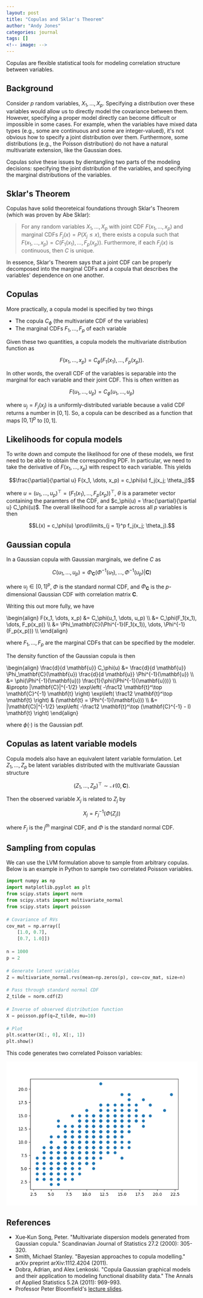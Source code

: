 ```yaml
---
layout: post
title: "Copulas and Sklar's Theorem"
author: "Andy Jones"
categories: journal
tags: []
<!-- image: -->
---
```


Copulas are flexible statistical tools for modeling correlation structure between variables.

## Background

Consider $p$ random variables, $X_1, \dots, X_p$. Specifying a distribution over these variables would allow us to directly model the covariance between them. However, specifying a proper model directly can become difficult or impossible in some cases. For example, when the variables have mixed data types (e.g., some are continuous and some are integer-valued), it's not obvious how to specify a joint distribution over them. Furthermore, some distributions (e.g., the Poisson distribution) do not have a natural multivariate extension, like the Gaussian does.

Copulas solve these issues by dientangling two parts of the modeling decisions: specifying the joint distribution of the variables, and specifying the marginal distributions of the variables.

## Sklar's Theorem

Copulas have solid theoreteical foundations through Sklar's Theorem (which was proven by Abe Sklar):

> For any random variables $X_1, \dots, X_p$ with joint CDF $F(x_1, \dots, x_p)$ and marginal CDFs $F_j(x) = P(X_j \leq x)$, there exists a copula such that $F(x_1, \dots, x_p) = C(F_1(x_1), \dots, F_p(x_p))$.
> Furthermore, if each $F_j(x)$ is continuous, then $C$ is unique.

In essence, Sklar's Theorem says that a joint CDF can be properly decomposed into the marginal CDFs and a copula that describes the variables' dependence on one another.

## Copulas

More practically, a copula model is specified by two things

- The copula $C_\phi$ (the multivariate CDF of the variables)
- The marginal CDFs $F_1, \dots, F_p$ of each variable

Given these two quantities, a copula models the multivariate distribution function as

$$F(x_1, \dots, x_p) = C_\phi(F_1(x_1), \dots, F_p(x_p)).$$

In other words, the overall CDF of the variables is separable into the marginal for each variable and their joint CDF. This is often written as 

$$F(u_1, \dots, u_p) = C_\phi(u_1, \dots, u_p)$$

where $u_j = F_j(x_j)$ is a uniformly-distributed variable because a valid CDF returns a number in $[0, 1]$. So, a copula can be described as a function that maps $[0, 1]^p$ to $[0, 1]$.


## Likelihoods for copula models

To write down and compute the likelihood for one of these models, we first need to be able to obtain the corresponding PDF. In particular, we need to take the derivative of $F(x_1, \dots, x_p)$ with respect to each variable. This yields

$$\frac{\partial}{\partial u} F(x_1, \dots, x_p) = c_\phi(u) f_j(x_j; \theta_j)$$

where $u = (u_1, \dots, u_p)^\top = (F_1(x_1), \dots, F_p(x_p))^\top$, $\theta$ is a parameter vector containing the paramters of the CDF, and $c_\phi(u) = \frac{\partial}{\partial u} C_\phi(u)$. The overall likelihood for a sample across all $p$ variables is then

$$L(x) =  c_\phi(u) \prod\limits_{j = 1}^p f_j(x_j; \theta_j).$$

## Gaussian copula

In a Gaussian copula with Gaussian marginals, we define $C$ as 

$$C(u_1, \dots, u_p) = \Phi_\mathbf{C}(\Phi^{-1}(u_1), \dots, \Phi^{-1}(u_p) | \mathbf{C})$$

where $u_j \in [0, 1]^p$, $\Phi$ is the standard normal CDF, and $\Phi_\mathbf{C}$ is the $p$-dimensional Gaussian CDF with correlation matrix $\mathbf{C}$.

Writing this out more fully, we have

\begin{align} F(x_1, \dots, x_p) &= C_\phi(u_1, \dots, u_p) \\\ &= C_\phi(F_1(x_1), \dots, F_p(x_p)) \\\ &= \Phi_\mathbf{C}(\Phi^{-1}(F_1(x_1)), \dots, \Phi^{-1}(F_p(x_p))) \\\ \end{align}

where $F_1, \dots, F_p$ are the marginal CDFs that can be specified by the modeler.

The density function of the Gaussian copula is then

\begin{align} \frac{d}{d \mathbf{u}} C_\phi(u) &= \frac{d}{d \mathbf{u}} \Phi_\mathbf{C}(\mathbf{u}) \frac{d}{d \mathbf{u}} \Phi^{-1}(\mathbf{u}) \\\ &= \phi(\Phi^{-1}(\mathbf{u})) \frac{1}{\phi(\Phi^{-1}(\mathbf{u}))} \\\ &\propto \|\mathbf{C}\|^{-1/2} \exp\left( -\frac12 \mathbf{t}^\top \mathbf{C}^{-1} \mathbf{t} \right) \exp\left( \frac12 \mathbf{t}^\top \mathbf{t} \right) & (\mathbf{t} = \Phi^{-1}(\mathbf{u})) \\\ &= \|\mathbf{C}\|^{-1/2} \exp\left( -\frac12 \mathbf{t}^\top (\mathbf{C}^{-1} - I) \mathbf{t} \right) \end{align}

where $\phi(\cdot)$ is the Gaussian pdf.


## Copulas as latent variable models

Copula models also have an equivalent latent variable formulation. Let $Z_1, \dots, Z_p$ be latent variables distributed with the multivariate Gaussian structure

$$(Z_1, \dots, Z_p)^\top \sim \mathcal{N}(0, \mathbf{C}).$$

Then the observed variable $X_j$ is related to $Z_j$ by

$$X_j = F_j^{-1}(\Phi(Z_j))$$

where $F_j$ is the $j^{th}$ marginal CDF, and $\Phi$ is the standard normal CDF.

## Sampling from copulas

We can use the LVM formulation above to sample from arbitrary copulas. Below is an example in Python to sample two correlated Poisson variables.

```python
import numpy as np
import matplotlib.pyplot as plt
from scipy.stats import norm
from scipy.stats import multivariate_normal
from scipy.stats import poisson

# Covariance of RVs
cov_mat = np.array([
	[1.0, 0.7],
	[0.7, 1.0]])

n = 1000
p = 2

# Generate latent variables
Z = multivariate_normal.rvs(mean=np.zeros(p), cov=cov_mat, size=n)

# Pass through standard normal CDF
Z_tilde = norm.cdf(Z)

# Inverse of observed distribution function
X = poisson.ppf(q=Z_tilde, mu=10)

# Plot
plt.scatter(X[:, 0], X[:, 1])
plt.show()
```

This code generates two correlated Poisson variables:

![Poisson RVs](/assets/poisson_correlated_rvs.png)



## References

- Xue‐Kun Song, Peter. "Multivariate dispersion models generated from Gaussian copula." Scandinavian Journal of Statistics 27.2 (2000): 305-320.
- Smith, Michael Stanley. "Bayesian approaches to copula modelling." arXiv preprint arXiv:1112.4204 (2011).
- Dobra, Adrian, and Alex Lenkoski. "Copula Gaussian graphical models and their application to modeling functional disability data." The Annals of Applied Statistics 5.2A (2011): 969-993.
- Professor Peter Bloomfield's [lecture slides](https://www.stat.ncsu.edu/people/bloomfield/courses/st810j/slides/copula.pdf).
